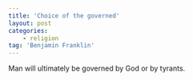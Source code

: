 ```yaml
---
title: 'Choice of the governed'
layout: post
categories:
    - religion
tag: 'Benjamin Franklin'
---
```


Man will ultimately be governed by God or by tyrants.